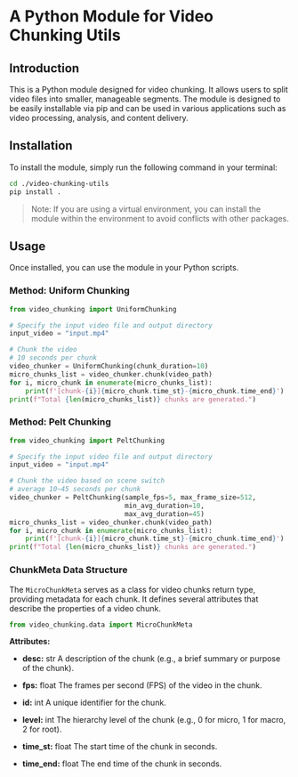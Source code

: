 # A Python Module for Video Chunking Utils

## Introduction
This is a Python module designed for video chunking. It allows users to split video files into smaller, manageable segments. The module is designed to be easily installable via pip and can be used in various applications such as video processing, analysis, and content delivery.

## Installation
To install the module, simply run the following command in your terminal:
```bash
cd ./video-chunking-utils
pip install .
```
> Note: If you are using a virtual environment, you can install the module within the environment to avoid conflicts with other packages.

## Usage
Once installed, you can use the module in your Python scripts. 

### Method: Uniform Chunking

```python
from video_chunking import UniformChunking

# Specify the input video file and output directory
input_video = "input.mp4"

# Chunk the video
# 10 seconds per chunk
video_chunker = UniformChunking(chunk_duration=10)
micro_chunks_list = video_chunker.chunk(video_path)
for i, micro_chunk in enumerate(micro_chunks_list):
    print(f'[chunk-{i}]{micro_chunk.time_st}-{micro_chunk.time_end}')
print(f"Total {len(micro_chunks_list)} chunks are generated.")
```

### Method:  Pelt Chunking

```python
from video_chunking import PeltChunking

# Specify the input video file and output directory
input_video = "input.mp4"

# Chunk the video based on scene switch
# average 10~45 seconds per chunk
video_chunker = PeltChunking(sample_fps=5, max_frame_size=512,
                             min_avg_duration=10,
                             max_avg_duration=45)
micro_chunks_list = video_chunker.chunk(video_path)
for i, micro_chunk in enumerate(micro_chunks_list):
    print(f'[chunk-{i}]{micro_chunk.time_st}-{micro_chunk.time_end}')
print(f"Total {len(micro_chunks_list)} chunks are generated.")
```

### ChunkMeta Data Structure
The `MicroChunkMeta` serves as a class for video chunks return type, providing metadata for each chunk. It defines several attributes that describe the properties of a video chunk.

```python
from video_chunking.data import MicroChunkMeta
```
**Attributes:**
- **desc:** str
A description of the chunk (e.g., a brief summary or purpose of the chunk).

- **fps:** float
The frames per second (FPS) of the video in the chunk.

- **id:** int
A unique identifier for the chunk.

- **level:** int
The hierarchy level of the chunk (e.g., 0 for micro, 1 for macro, 2 for root).

- **time_st:** float
The start time of the chunk in seconds.

- **time_end:** float
The end time of the chunk in seconds.
